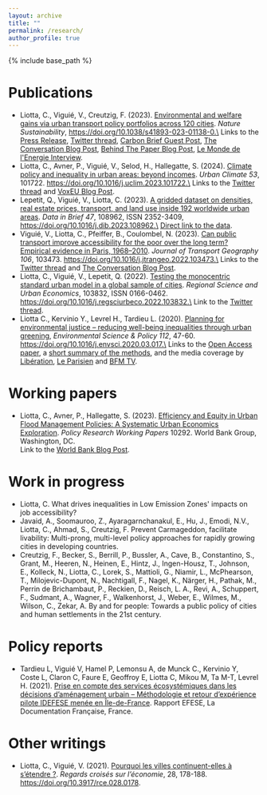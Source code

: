 ```yaml
---
layout: archive
title: ""
permalink: /research/
author_profile: true
---
```


{% include base_path %}

# Publications
* Liotta, C., Viguié, V., Creutzig, F. (2023). [Environmental and welfare gains via urban transport policy portfolios across 120 cities](https://www.nature.com/articles/s41893-023-01138-0). *Nature Sustainability*, https://doi.org/10.1038/s41893-023-01138-0.\
Links to the [Press Release](https://www.mcc-berlin.net/en/news/information/information-detail/article/a-good-fifth-reduction-in-climate-gases-from-urban-traffic-in-15-years.html), [Twitter thread](https://twitter.com/CharlotteLiotta/status/1663909753741869056), [Carbon Brief Guest Post](https://www.carbonbrief.org/guest-post-how-120-of-the-worlds-major-cities-could-cut-transport-co2-by-22/), [The Conversation Blog Post](https://theconversation.com/ameliorer-la-qualite-de-vie-urbaine-en-reduisant-les-emissions-de-gaz-a-effet-de-serre-cest-possible-208249), [Behind The Paper Blog Post](https://sustainabilitycommunity.springernature.com/posts/how-city-specific-policies-can-drive-sustainable-urban-transport), [Le Monde de l'Energie Interview](https://www.lemondedelenergie.com/transport-urbain-seul-correspond-environ-8-emissions-totales-mondiales-ges/2023/10/26/).
* Liotta, C., Avner, P., Viguié, V., Selod, H., Hallegatte, S. (2024). [Climate policy and inequality in urban areas: beyond incomes](https://authors.elsevier.com/a/1iHUt7s%7EEVsviS). *Urban Climate 53*, 101722. https://doi.org/10.1016/j.uclim.2023.101722.\
Links to the [Twitter thread](https://twitter.com/hallegatte/status/1572244403292438529) and [VoxEU Blog Post](https://cepr.org/voxeu/columns/inequalities-urban-climate-policies-spatial-perspective).
* Lepetit, Q., Viguié, V., Liotta, C. (2023). [A gridded dataset on densities, real estate prices, transport, and land use inside 192 worldwide urban areas](https://doi.org/10.1016/j.dib.2023.108962). *Data in Brief 47*, 108962, ISSN 2352-3409, https://doi.org/10.1016/j.dib.2023.108962.\
[Direct link to the data](https://zenodo.org/record/7086267).
* Viguié, V., Liotta, C., Pfeiffer, B., Coulombel, N. (2023). [Can public transport improve accessibility for the poor over the long term? Empirical evidence in Paris, 1968–2010](https://doi.org/10.1016/j.jtrangeo.2022.103473). *Journal of Transport Geography 106*, 103473. https://doi.org/10.1016/j.jtrangeo.2022.103473.\
Links to the [Twitter thread](https://twitter.com/CharlotteLiotta/status/1611027241063911425) and [The Conversation Blog Post](https://theconversation.com/developper-le-reseau-de-transports-en-commun-beneficie-t-il-vraiment-aux-plus-pauvres-198261).
* Liotta, C., Viguié, V., Lepetit, Q. (2022). [Testing the monocentric standard urban model in a global sample of cities]( https://doi.org/10.1016/j.regsciurbeco.2022.103832). *Regional Science and Urban Economics*, 103832, ISSN 0166-0462. https://doi.org/10.1016/j.regsciurbeco.2022.103832.\
Link to the [Twitter thread](https://twitter.com/CharlotteLiotta/status/1564195282438455298).
* Liotta C., Kervinio Y., Levrel H., Tardieu L. (2020). [Planning for environmental justice – reducing well-being inequalities through urban greening](https://doi.org/10.1016/j.envsci.2020.03.017), *Environmental Science & Policy 112*, 47-60. https://doi.org/10.1016/j.envsci.2020.03.017.\
Links to the [Open Access paper](https://enpc.hal.science/hal-02883575), a [short summary of the methods](https://idefese.files.wordpress.com/2020/01/note_inegalites-1.pdf), and the media coverage by [Libération](https://www.liberation.fr/terre/2020/11/17/acces-a-la-nature-le-probleme-est-plus-important-pour-les-populations-qui-cumulent-les-inegalites_1805870/), [Le Parisien](https://www.leparisien.fr/seine-saint-denis-93/en-ile-de-france-des-milliers-d-habitants-n-ont-pas-d-acces-a-la-nature-a-moins-d-1-km-de-chez-eux-15-11-2020-8408465.php) and [BFM TV](https://www.bfmtv.com/paris/88-000-franciliens-n-ont-pas-d-espace-vert-a-moins-d-un-kilometre-de-chez-eux_AV-202011190235.html).

# Working papers

* Liotta, C., Avner, P., Hallegatte, S. (2023). [Efficiency and Equity in Urban Flood Management Policies: A Systematic Urban Economics Exploration](https://documents1.worldbank.org/curated/en/099527102062332327/pdf/IDU0e0eee23a036c7040f20898009edeafa81b36.pdf). *Policy Research Working Papers* 10292. World Bank Group, Washington, DC.\
Link to the [World Bank Blog Post](https://blogs.worldbank.org/developmenttalk/efficiency-and-equity-urban-flood-management-policies-systematic-urban-economics).

# Work in progress

* Liotta, C. What drives inequalities in Low Emission Zones' impacts on job accessibility?
* Javaid, A., Soomauroo, Z., Ayaragarnchanakul, E., Hu, J., Emodi, N.V., Liotta, C., Ahmad, S., Creutzig, F. Prevent Carmageddon, facilitate livability: Multi-prong, multi-level policy approaches for rapidly growing cities in developing countries.
* Creutzig, F., Becker, S., Berrill, P., Bussler, A., Cave, B., Constantino, S., Grant, M., Heeren, N., Heinen, E., Hintz, J., Ingen-Housz, T., Johnson, E., Kolleck, N., Liotta, C., Lorek, S., Mattioli, G., Niamir, L., McPhearson, T., Milojevic-Dupont, N., Nachtigall, F., Nagel, K., Närger, H., Pathak, M., Perrin de Brichambaut, P., Reckien, D., Reisch, L. A., Revi, A., Schuppert, F., Sudmant, A., Wagner, F., Walkenhorst, J., Weber, E., Wilmes, M., Wilson, C., Zekar, A. By and for people: Towards a public policy of cities and human settlements in the 21st century.

# Policy reports
* Tardieu L, Viguié V, Hamel P, Lemonsu A, de Munck C., Kervinio Y, Coste L, Claron C, Faure E, Geoffroy E, Liotta C, Mikou M, Ta M-T, Levrel H. (2021). [Prise en compte des services écosystémiques dans les décisions d’aménagement urbain – Méthodologie et retour d’expérience pilote IDEFESE menée en Île-de-France](https://www.ecologie.gouv.fr/sites/default/files/Efese_M%C3%A9thodologie_retour_exp%C3%A9rience_projet_IDEFESE.pdf). Rapport EFESE, La Documentation Française, France.

# Other writings

* Liotta, C., Viguié, V. (2021). [Pourquoi les villes continuent-elles à s’étendre ?](https://doi.org/10.3917/rce.028.0178). *Regards croisés sur l’économie*, 28, 178-188. https://doi.org/10.3917/rce.028.0178.
